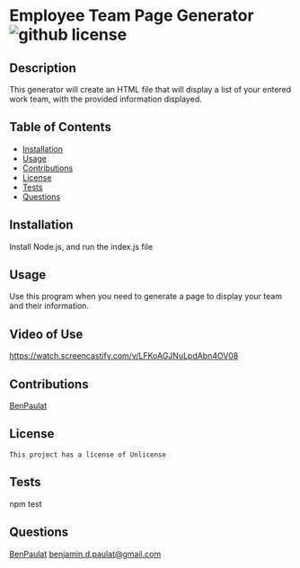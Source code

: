 
  # Employee Team Page Generator ![github license](https://img.shields.io/badge/license-Unlicense-blue.svg)
  
  ## Description
  This generator will create an HTML file that will display a list of your entered work team, with the provided information displayed.

  ## Table of Contents
  * [Installation](#installation)
  * [Usage](#usage)
  * [Contributions](#contributions)
  * [License](#license)
  * [Tests](#tests)
  * [Questions](#questions)

  ## Installation
  Install Node.js, and run the index.js file

  ## Usage
  Use this program when you need to generate a page to display your team and their information.

  ## Video of Use
  https://watch.screencastify.com/v/LFKoAGJNuLpdAbn4OV08

  ## Contributions
  [BenPaulat](https://github.com/BenPaulat)

  ## License
    This project has a license of Unlicense

  ## Tests
  npm test

  ## Questions
  [BenPaulat](https://github.com/BenPaulat)
  benjamin.d.paulat@gmail.com

